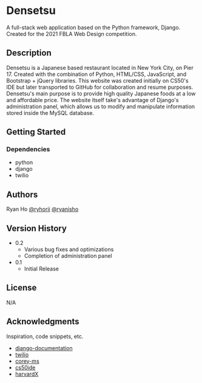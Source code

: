 # Densetsu

A full-stack web application based on the Python framework, Django. Created for the 2021 FBLA Web Design competition.

## Description

Densetsu is a Japanese based restaurant located in New York City, on Pier 17. Created with the combination of Python, HTML/CSS, JavaScript, and Bootstrap + jQuery libraries. This website was created initially on CS50's IDE but later transported to GitHub for collaboration and resume purposes. Densetsu's main purpose is to provide high quality Japanese foods at a low and affordable price. The website itself take's advantage of Django's administration panel, which allows us to modify and manipulate information stored inside the MySQL database. 

## Getting Started

### Dependencies

* python
* django
* twilio

## Authors

Ryan Ho
[@ryhorii](https://twitter.com/ryhorii)
[@ryanisho](https://instagram.com/ryanisho)

## Version History

* 0.2
    * Various bug fixes and optimizations
    * Completion of administration panel
* 0.1
    * Initial Release

## License

N/A

## Acknowledgments

Inspiration, code snippets, etc.
* [django-documentation](https://docs.djangoproject.com/en/4.1/)
* [twilio](https://www.twilio.com/docs/sms)
* [corey-ms](https://www.youtube.com/c/Coreyms)
* [cs50ide](https://ide.cs50.io/f799d562fe1642c5b01355ad9c50a13e)
* [harvardX](https://www.edx.org/school/harvardx)
